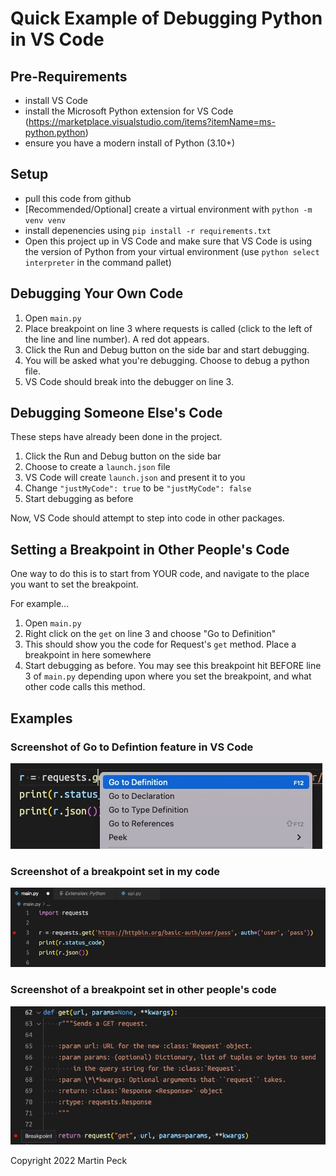 # Quick Example of Debugging Python in VS Code

## Pre-Requirements

- install VS Code
- install the Microsoft Python extension for VS Code (https://marketplace.visualstudio.com/items?itemName=ms-python.python)
- ensure you have a modern install of Python (3.10+)
  
## Setup

- pull this code from github
- [Recommended/Optional] create a virtual environment with `python -m venv venv`
- install depenencies using `pip install -r requirements.txt`
- Open this project up in VS Code and make sure that VS Code is using the version of Python from your virtual environment (use `python select interpreter` in the command pallet)

## Debugging Your Own Code

1. Open `main.py`
2. Place breakpoint on line 3 where requests is called (click to the left of the line and line number). A red dot appears.
3. Click the Run and Debug button on the side bar and start debugging.
4. You will be asked what you're debugging. Choose to debug a python file.
5. VS Code should break into the debugger on line 3.

## Debugging Someone Else's Code

These steps have already been done in the project.

1. Click the Run and Debug button on the side bar
2. Choose to create a `launch.json` file 
3. VS Code will create `launch.json` and present it to you
4. Change `"justMyCode": true` to be `"justMyCode": false`
5. Start debugging as before

Now, VS Code should attempt to step into code in other packages.

## Setting a Breakpoint in Other People's Code

One way to do this is to start from YOUR code, and navigate to the place you want to set the breakpoint.

For example...

1. Open `main.py`
2. Right click on the `get` on line 3 and choose "Go to Definition"
3. This should show you the code for Request's `get` method. Place a breakpoint in here somewhere
4. Start debugging as before. You may see this breakpoint hit BEFORE line 3 of `main.py` depending upon where you set the breakpoint, and what other code calls this method.

## Examples

### Screenshot of Go to Defintion feature in VS Code

![Screenshot of Go to Defintion feature in VS Code](images/goto-definition.jpg)

### Screenshot of a breakpoint set in my code

![Screenshot of a breakpoint set in my code](images/breakpoint-in-mine.jpg)

### Screenshot of a breakpoint set in other people's code

![Screenshot of a breakpoint set in other people's code](images/breakpoint-in-others.jpg)

Copyright 2022 Martin Peck